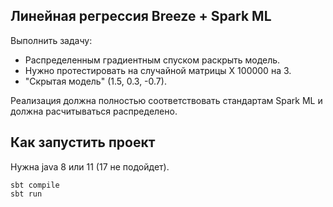 ## Линейная регрессия Breeze + Spark ML
Выполнить задачу:

- Распределенным градиентным спуском раскрыть модель.
- Нужно протестировать на случайной матрицы X 100000 на 3.
- "Скрытая модель" (1.5, 0.3, -0.7).

Реализация должна полностью соответствовать стандартам Spark ML и должна расчитываться распределено.

## Как запустить проект
Нужна java 8 или 11 (17 не подойдет).
```
sbt compile
sbt run
```